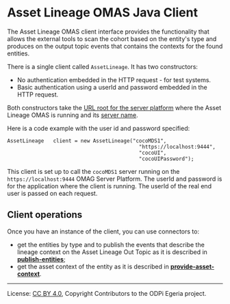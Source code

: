 <!-- SPDX-License-Identifier: CC-BY-4.0 -->
<!-- Copyright Contributors to the ODPi Egeria project. -->
# Asset Lineage OMAS Java Client

The Asset Lineage OMAS client interface provides the functionality that allows the external tools to scan 
 the cohort based on the entity's type and produces on the output topic events that contains the contexts for the found entities.

There is a single client called `AssetLineage`.  It has two constructors:

* No authentication embedded in the HTTP request - for test systems.
* Basic authentication using a userId and password embedded in the HTTP request.

Both constructors take the [URL root for the server platform](https://egeria-project.org/concepts/platform-url-root/)
where the Asset Lineage OMAS is running and its [server name](https://egeria-project.org/concepts/server-name/).

Here is a code example with the user id and password specified:

```
AssetLineage   client = new AssetLineage("cocoMDS1",
                                           "https://localhost:9444",
                                           "cocoUI",
                                           "cocoUIPassword");
```

This client is set up to call the `cocoMDS1` server running on the `https://localhost:9444`
OMAG Server Platform.  The userId and password is for the application
where the client is running.  The userId of the real end user is passed
on each request.

## Client operations

Once you have an instance of the client, you can use connectors to:
- get the entities by type and to publish the events that describe the lineage context on the Asset Lineage Out Topic as it is described in [**publish-entities**](publish-entities.md);
- get the asset context of the entity as it is described in [**provide-asset-context**](provide-asset-context.md).

----
License: [CC BY 4.0](https://creativecommons.org/licenses/by/4.0/),
Copyright Contributors to the ODPi Egeria project.